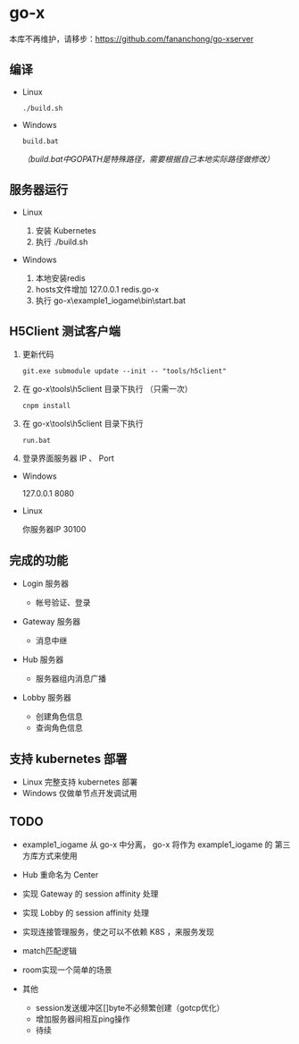 # go-x

本库不再维护，请移步：https://github.com/fananchong/go-xserver

## 编译

- Linux

  ```shell
  ./build.sh
  ```

- Windows

  ```shell
  build.bat
  ```

  _（build.bat中GOPATH是特殊路径，需要根据自己本地实际路径做修改）_


## 服务器运行

- Linux

  1. 安装 Kubernetes
  2. 执行 ./build.sh


- Windows

  1. 本地安装redis
  2. hosts文件增加 127.0.0.1 redis.go-x
  3. 执行 go-x\\example1_iogame\\bin\\start.bat


## H5Client 测试客户端

1. 更新代码

    ```shell
    git.exe submodule update --init -- "tools/h5client"
    ```

2. 在 go-x\\tools\\h5client 目录下执行 （只需一次）

    ```shell
    cnpm install
    ```

3. 在 go-x\\tools\\h5client 目录下执行

    ```shell
    run.bat
    ```

4. 登录界面服务器 IP 、 Port

  - Windows

    127.0.0.1 8080

  - Linux

    你服务器IP 30100



## 完成的功能

- Login 服务器

  - 帐号验证、登录


- Gateway 服务器

  - 消息中继


- Hub 服务器

  - 服务器组内消息广播


- Lobby 服务器

  - 创建角色信息
  - 查询角色信息


## 支持 kubernetes 部署

- Linux 完整支持 kubernetes 部署
- Windows 仅做单节点开发调试用

## TODO

- example1_iogame 从 go-x 中分离， go-x 将作为 example1_iogame 的 第三方库方式来使用

- Hub 重命名为 Center

- 实现 Gateway 的 session affinity 处理

- 实现 Lobby 的 session affinity 处理

- 实现连接管理服务，使之可以不依赖 K8S ，来服务发现

- match匹配逻辑

- room实现一个简单的场景

- 其他

  - session发送缓冲区[]byte不必频繁创建（gotcp优化）
  - 增加服务器间相互ping操作
  - 待续
